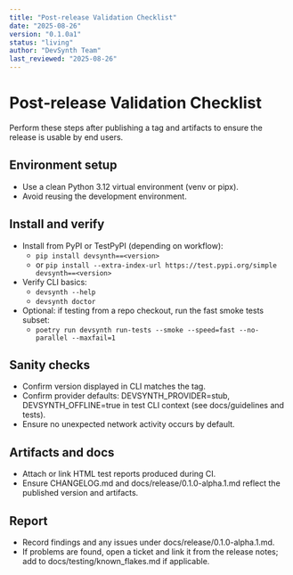 ```yaml
---
title: "Post‑release Validation Checklist"
date: "2025-08-26"
version: "0.1.0a1"
status: "living"
author: "DevSynth Team"
last_reviewed: "2025-08-26"
---
```


# Post‑release Validation Checklist

Perform these steps after publishing a tag and artifacts to ensure the release is usable by end users.

## Environment setup
- Use a clean Python 3.12 virtual environment (venv or pipx).
- Avoid reusing the development environment.

## Install and verify
- Install from PyPI or TestPyPI (depending on workflow):
  - `pip install devsynth==<version>`
  - or `pip install --extra-index-url https://test.pypi.org/simple devsynth==<version>`
- Verify CLI basics:
  - `devsynth --help`
  - `devsynth doctor`
- Optional: if testing from a repo checkout, run the fast smoke tests subset:
  - `poetry run devsynth run-tests --smoke --speed=fast --no-parallel --maxfail=1`

## Sanity checks
- Confirm version displayed in CLI matches the tag.
- Confirm provider defaults: DEVSYNTH_PROVIDER=stub, DEVSYNTH_OFFLINE=true in test CLI context (see docs/guidelines and tests).
- Ensure no unexpected network activity occurs by default.

## Artifacts and docs
- Attach or link HTML test reports produced during CI.
- Ensure CHANGELOG.md and docs/release/0.1.0-alpha.1.md reflect the published version and artifacts.

## Report
- Record findings and any issues under docs/release/0.1.0-alpha.1.md.
- If problems are found, open a ticket and link it from the release notes; add to docs/testing/known_flakes.md if applicable.
